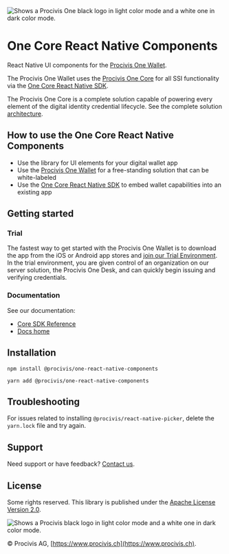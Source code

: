 <picture>
  <source media="(prefers-color-scheme: dark)" srcset="https://assets.procivis-one.com/static/logo/logo_dark_Procivis_One.png">
  <source media="(prefers-color-scheme: light)" srcset="https://assets.procivis-one.com/static/logo/logo_light_Procivis_One.png">
  <img alt="Shows a Procivis One black logo in light color mode and a white one in dark color mode." src="https://assets.procivis-one.com/static/logo/logo_light_Procivis_One.png">
</picture>

# One Core React Native Components

React Native UI components for the [Procivis One Wallet][wallet].

The Procivis One Wallet uses the [Procivis One Core][core] for all SSI functionality
via the [One Core React Native SDK][rncore].

The Procivis One Core is a complete solution capable of powering every element
of the digital identity credential lifecycle. See the complete solution [architecture][archi].

## How to use the One Core React Native Components

- Use the library for UI elements for your digital wallet app
- Use the [Procivis One Wallet][wallet] for a free-standing solution that can be white-labeled
- Use the [One Core React Native SDK][rncore] to embed wallet capabilities into an existing app

## Getting started

### Trial

The fastest way to get started with the Procivis One Wallet is to download the app
from the iOS or Android app stores and [join our Trial Environment][trial].
In the trial environment, you are given control of an organization on our server
solution, the Procivis One Desk, and can quickly begin issuing and verifying credentials.

### Documentation

See our documentation:

- [Core SDK Reference][sdkref]
- [Docs home][docs]

## Installation

```shell
npm install @procivis/one-react-native-components
```

```shell
yarn add @procivis/one-react-native-components
```

## Troubleshooting

For issues related to installing `@procivis/react-native-picker`, delete the `yarn.lock`
file and try again.

## Support

Need support or have feedback? [Contact us](https://www.procivis.ch/en/contact).

## License

Some rights reserved. This library is published under the [Apache License Version 2.0](./LICENSE).

<picture>
  <source media="(prefers-color-scheme: dark)" srcset="https://assets.procivis-one.com/static/logo/logo_dark_mode_Procivis.svg">
  <source media="(prefers-color-scheme: light)" srcset="https://assets.procivis-one.com/static/logo/logo_light_mode_Procivis.svg">
  <img alt="Shows a Procivis black logo in light color mode and a white one in dark color mode." src="https://assets.procivis-one.com/static/logo/logo_dark_mode_Procivis.svg">
</picture>

© Procivis AG, [https://www.procivis.ch](https://www.procivis.ch).

[archi]: https://github.com/procivis#architecture
[core]: https://github.com/procivis/one-core
[docs]: https://docs.procivis.ch/
[rncore]: https://github.com/procivis/react-native-one-core
[sdkref]: https://docs.procivis.ch/sdk/overview
[trial]: https://docs.procivis.ch/trial/intro
[wallet]: https://github.com/procivis/one-wallet

